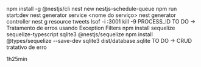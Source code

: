 npm install -g @nestjs/cli
nest new nestjs-schedule-queue
npm run start:dev
nest generator service <nome do serviço>
nest generator controller <nome do controle>
nest g resource tweets
lsof -i :3001
kill -9 PROCESS_ID
TO DO -> Tratamento de erros usando Exception Filters
npm install sequelize sequelize-typescript sqlite3 @nestjs/sequelize
npm install @types/sequelize --save-dev
sqlite3 dist/database.sqlite
TO DO -> CRUD tratativo de erro

1h25min
